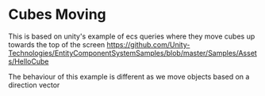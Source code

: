 # Cubes Moving
This is based on unity's example of ecs queries where they move cubes up towards the top of the screen
https://github.com/Unity-Technologies/EntityComponentSystemSamples/blob/master/Samples/Assets/HelloCube

The behaviour of this example is different as we move objects based on a direction vector
